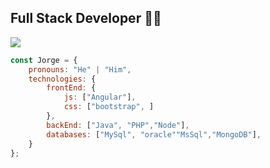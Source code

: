 ## Full Stack Developer 👨‍💻

[![](https://img.shields.io/badge/LinkedIn-Jorge-blue)]([https://www.linkedin.com/in/ashraf-k-m-149a3494/](https://www.linkedin.com/in/jorge-vicente-ramiro-0b37041a3/))

```javascript
const Jorge = {
    pronouns: "He" | "Him",
    technologies: {
        frontEnd: {
            js: ["Angular"],
            css: ["bootstrap", ]
        },
        backEnd: ["Java", "PHP","Node"],
        databases: ["MySql", "oracle""MsSql","MongoDB"],
    }
};
```
<!--
**Gorgias82/Gorgias82** is a ✨ _special_ ✨ repository because its `README.md` (this file) appears on your GitHub profile.

Here are some ideas to get you started:

- 🔭 I’m currently working on ...
- 🌱 I’m currently learning ...
- 👯 I’m looking to collaborate on ...
- 🤔 I’m looking for help with ...
- 💬 Ask me about ...
- 📫 How to reach me: ...
- 😄 Pronouns: ...
- ⚡ Fun fact: ...
-->
